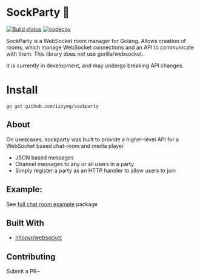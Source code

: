 # SockParty 💬
[![Build status](https://api.travis-ci.org/izzymg/sockparty.svg?branch=master)](https://github.com/izzymg/releases)
[![codecov](https://codecov.io/gh/izzymg/sockparty/branch/master/graph/badge.svg)](https://codecov.io/gh/izzymg/sockparty)

SockParty is a WebSocket room manager for Golang. Allows creation of rooms, which manage WebSocket connections and an API to communicate with them. This library does *not* use gorilla/websocket.

It is currently in development, and may undergo breaking API changes.

# Install

`go get github.com/izzymg/sockparty`

## About

On usescases, sockparty was built to provide a higher-level API for a WebSocket based chat-room and media player

* JSON based messages
* Channel messages to any or all users in a party
* Simply register a party as an HTTP handler to allow users to join

## Example:

See [full chat room example](/example) package

## Built With

* [nhooyr/websocket](https://github.com/nhooyr/websocket)

## Contributing

Submit a PR~
